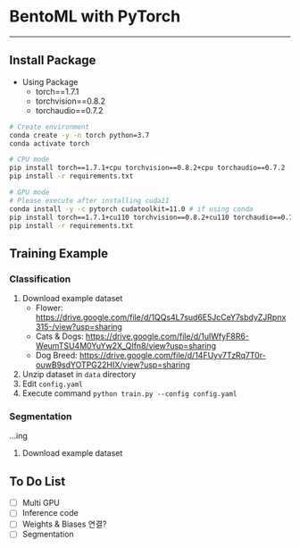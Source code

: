 # BentoML with PyTorch

---

## Install Package
- Using Package
    - torch==1.7.1 
    - torchvision==0.8.2
    - torchaudio==0.7.2

``` bash
# Create environment
conda create -y -n torch python=3.7
conda activate torch

# CPU mode
pip install torch==1.7.1+cpu torchvision==0.8.2+cpu torchaudio==0.7.2 -f https://download.pytorch.org/whl/torch_stable.html
pip install -r requirements.txt

# GPU mode
# Please execute after installing cuda11
conda install -y -c pytorch cudatoolkit=11.0 # if using conda
pip install torch==1.7.1+cu110 torchvision==0.8.2+cu110 torchaudio==0.7.2 -f https://download.pytorch.org/whl/torch_stable.html
pip install -r requirements.txt
```


## Training Example 

### Classification
1. Download example dataset 
    - Flower: https://drive.google.com/file/d/1QQs4L7sud6E5JcCeY7sbdyZJRpnx315-/view?usp=sharing
    - Cats & Dogs: https://drive.google.com/file/d/1uIWfyF8R6-WeumTSU4M0YuYw2X_QIfn8/view?usp=sharing
    - Dog Breed: https://drive.google.com/file/d/14FUyv7TzRq7T0r-ouwB9sdYOTPG22HIX/view?usp=sharing
2. Unzip dataset in `data` directory
3. Edit `config.yaml`
4. Execute command `python train.py --config config.yaml`

### Segmentation
...ing
1. Download example dataset

## To Do List
- [ ] Multi GPU
- [ ] Inference code
- [ ] Weights & Biases 연결?
- [ ] Segmentation